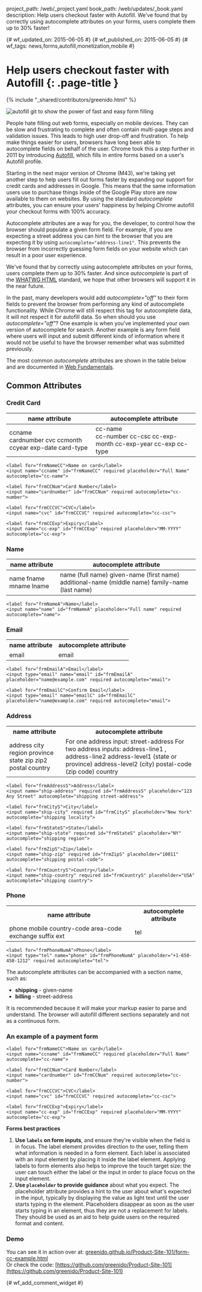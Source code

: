 project_path: /web/_project.yaml
book_path: /web/updates/_book.yaml
description: Help users checkout faster with Autofill. We’ve found that by correctly using autocomplete attributes on your forms, users complete them up to 30% faster!

{# wf_updated_on: 2015-06-05 #}
{# wf_published_on: 2015-06-05 #}
{# wf_tags: news,forms,autofill,monetization,mobile #}

# Help users checkout faster with Autofill {: .page-title }

{% include "_shared/contributors/greenido.html" %}

<img src="/web/updates/images/2015-06-05-checkout-faster-with-autofill/autofill-1.gif" alt="autofill git to show the power of fast and easy form filling" class="attempt-right">

People hate filling out web forms, especially on mobile devices. They can be
slow and frustrating to complete and often contain multi-page steps and
validation issues. This leads to high user drop-off and frustration. To help
make things easier for users, browsers have long been able to autocomplete
fields on behalf of the user. Chrome took this a step further in 2011 by
introducing [Autofill](https://support.google.com/chrome/answer/142893?hl=en),
which fills in entire forms based on a user's Autofill profile.

Starting in the next major version of Chrome (M43), we're taking yet another
step to help users fill out forms faster by expanding our support for credit
cards and addresses in Google. This means that the same information users use to
purchase things inside of the Google Play store are now available to them on
websites. By using the standard _autocomplete_ attributes, you can ensure your
users' happiness by helping Chrome autofill your checkout forms with 100%
accuracy.

Autocomplete attributes are a way for you, the developer, to control how the
browser should populate a given form field.  For example, if you are expecting a
street address you can hint to the browser that you are expecting it by using
`autocomplete="address-line1"`. This prevents the browser from incorrectly
guessing form fields on your website which can result in a poor user experience.

We've found that by correctly using autocomplete attributes on your forms, users
complete them up to 30% faster. And since _autocomplete_ is part of the [WHATWG
](https://html.spec.whatwg.org/multipage/forms.html#autofill)[HTML](https://html.spec.whatwg.org/multipage/forms.html#autofill)
standard, we hope that other browsers will support it in the near future.  


In the past, many developers would add _autocomplete="off"_ to their form fields
to prevent the browser from performing any kind of autocomplete functionality.
While Chrome will still respect this tag for autocomplete data, it will not
respect it for autofill data. So when should you use _autocomplete="off"_? One
example is when you've implemented your own version of autocomplete for search.
Another example is any form field where users will input and submit different
kinds of information where it would not be useful to have the browser remember
what was submitted previously.

The most common _autocomplete_ attributes are shown in the table below and are
documented in [Web Fundamentals](/web/fundamentals/design-and-ui/input/).

## Common Attributes

### Credit Card

<table class="">
  <thead>
    <tr>
      <th>
        name attribute
      </th>
      <th>
        autocomplete attribute
      </th>
    </tr>
  </thead>
  <tbody>
    <tr>
      <td>
        ccname<br>
        cardnumber  
        cvc  
        ccmonth  
        ccyear  
        exp-date  
        card-type
      </td>
      <td>
        cc-name<br>
        cc-number  
        cc-csc  
        cc-exp-month  
        cc-exp-year  
        cc-exp  
        cc-type
      </td>
    </tr>
  </tbody>
</table>


    <label for="frmNameCC">Name on card</label>
    <input name="ccname" id="frmNameCC" required placeholder="Full Name" autocomplete="cc-name">
    
    <label for="frmCCNum">Card Number</label>
    <input name="cardnumber" id="frmCCNum" required autocomplete="cc-number">
    
    <label for="frmCCCVC">CVC</label>
    <input name="cvc" id="frmCCCVC" required autocomplete="cc-csc">
    
    <label for="frmCCExp">Expiry</label>
    <input name="cc-exp" id="frmCCExp" required placeholder="MM-YYYY" autocomplete="cc-exp">
    

### Name

<table class="">
<thead>
  <tr>
    <th>name attribute</th>
    <th>autocomplete attribute</th>
  </tr>
</thead>

<tr>
<td>
name  
fname  
mname  
lname
</td>
<td>
name (full name)  
given-name (first name)  
additional-name (middle name)  
family-name (last name)
</td>
</tr>
</table>


    <label for="frmNameA">Name</label>
    <input name="name" id="frmNameA" placeholder="Full name" required autocomplete="name">
    

### Email

<table>
<tr>
<th>
name attribute
</th>
<th>
autocomplete attribute
</th>
</tr>
<tr>
<td>
email
</td>
<td>
email
</td>
</tr>
</table>


    <label for="frmEmailA">Email</label>
    <input type="email" name="email" id="frmEmailA" placeholder="name@example.com" required autocomplete="email">
    
    <label for="frmEmailC">Confirm Email</label>
    <input type="email" name="emailC" id="frmEmailC" placeholder="name@example.com" required autocomplete="email">
    

### Address

<table>
<tr>
<th markdown="block">
name attribute
</th>
<th>
autocomplete attribute
</th>
</tr>
<tr>
<td>
address  
city  
region  
province  
state  
zip  
zip2  
postal  
country
</td>
<td>
For one address input: street-address  
For two address inputs: address-line1 , address-line2  
address-level1 (state or province)  
address-level2 (city)  
postal-code (zip code)  
country
</td>
</tr>
</table>


    <label for="frmAddressS">Address</label>
    <input name="ship-address" required id="frmAddressS" placeholder="123 Any Street" autocomplete="shipping street-address">
    
    <label for="frmCityS">City</label>
    <input name="ship-city" required id="frmCityS" placeholder="New York" autocomplete="shipping locality">
    
    <label for="frmStateS">State</label>
    <input name="ship-state" required id="frmStateS" placeholder="NY" autocomplete="shipping region">
    
    <label for="frmZipS">Zip</label>
    <input name="ship-zip" required id="frmZipS" placeholder="10011" autocomplete="shipping postal-code">
    
    <label for="frmCountryS">Country</label>
    <input name="ship-country" required id="frmCountryS" placeholder="USA" autocomplete="shipping country">
    


### Phone

<table>
<tr>
<th>
name attribute
</th>
<th>
autocomplete attribute
</th>
</tr>
<tr>
<td markdown="block">
phone  
mobile  
country-code  
area-code  
exchange  
suffix  
ext
</td>
<td markdown="block">
tel
</td>
</tr>
</table>


    <label for="frmPhoneNumA">Phone</label>
    <input type="tel" name="phone" id="frmPhoneNumA" placeholder="+1-650-450-1212" required autocomplete="tel">
    


The autocomplete attributes can be accompanied with a section name, such as:

* **shipping** - given-name
* **billing**  - street-address<br/>

It is recommended because it will make your markup easier to parse and
understand. The browser will autofill different sections separately and not as a
continuous form.

### An example of a payment form


    <label for="frmNameCC">Name on card</label>
    <input name="ccname" id="frmNameCC" required placeholder="Full Name" autocomplete="cc-name">
    
    <label for="frmCCNum">Card Number</label>
    <input name="cardnumber" id="frmCCNum" required autocomplete="cc-number">
    
    <label for="frmCCCVC">CVC</label>
    <input name="cvc" id="frmCCCVC" required autocomplete="cc-csc">
    
    <label for="frmCCExp">Expiry</label>
    <input name="cc-exp" id="frmCCExp" required placeholder="MM-YYYY" autocomplete="cc-exp">
    

**Forms best practices**

1. **Use `labels` on form inputs**, and ensure they're visible when the
   field is in focus. The label element provides direction to the user, telling
   them what information is needed in a form element. Each label is associated
   with an input element by placing it inside the label element. Applying labels
   to form elements also helps to improve the touch target size: the user can
   touch either the label or the input in order to place focus on the input
   element.
1. **Use `placeholder` to provide guidance** about what you expect. The
   placeholder attribute provides a hint to the user about what's expected in
   the input, typically by displaying the value as light text until the user
   starts typing in the element. Placeholders disappear as soon as the user
   starts typing in an element, thus they are not a replacement for labels. They
   should be used as an aid to help guide users on the required format and
   content.

### Demo

You can see it in action over at:
[greenido.github.io/Product-Site-101/form-cc-example.html](https://greenido.github.io/Product-Site-101/form-cc-example.html)  
Or check the code:
[https://github.com/greenido/Product-Site-101](https://github.com/greenido/Product-Site-101)



{# wf_add_comment_widget #}
